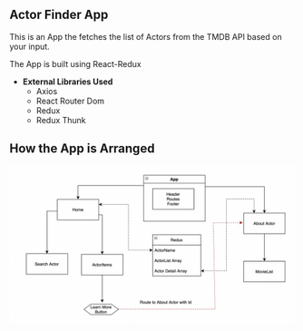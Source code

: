 ## Actor Finder App

This is an App the fetches the list of Actors from the TMDB API based on your input. 

The App is built using React-Redux

* **External Libraries Used**
  * Axios
  * React Router Dom
  * Redux
  * Redux Thunk
  
## How the App is Arranged
![image](https://github.com/AllenThomas-5/actor-finder-app/blob/master/Finder%20App%20Blue%20Print.png)



